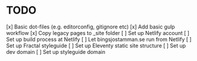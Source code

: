 # TODO

[x] Basic dot-files (e.g. editorconfig, gitignore etc)
[x] Add basic gulp workflow
[x] Copy legacy pages to _site folder
[ ] Set up Netlify account
[ ] Set up build process at Netlify
[ ] Let bingsjostamman.se run from Netlify
[ ] Set up Fractal styleguide
[ ] Set up Eleventy static site structure
[ ] Set up dev domain
[ ] Set up styleguide domain





